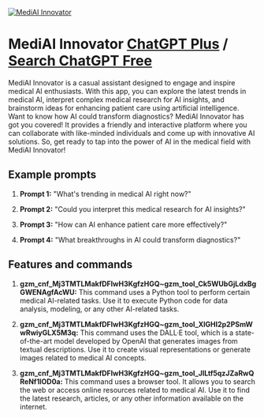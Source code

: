 
[![MediAI Innovator](https://files.oaiusercontent.com/file-bCGkFdgce3KT7kCijwe7316N?se=2123-10-17T13%3A47%3A34Z&sp=r&sv=2021-08-06&sr=b&rscc=max-age%3D31536000%2C%20immutable&rscd=attachment%3B%20filename%3Df43b6a4a-09f8-4c78-b085-922aaf761509.png&sig=frwdCSjq2h/GvcOak6ezTa26YwNTnSD2I/8ky6mIHas%3D)](https://chat.openai.com/g/g-wQxoVnu4y-mediai-innovator)

# MediAI Innovator [ChatGPT Plus](https://chat.openai.com/g/g-wQxoVnu4y-mediai-innovator) / [Search ChatGPT Free](https://gptcall.net/index.html#/?search=MediAI%20Innovator)

MediAI Innovator is a casual assistant designed to engage and inspire medical AI enthusiasts. With this app, you can explore the latest trends in medical AI, interpret complex medical research for AI insights, and brainstorm ideas for enhancing patient care using artificial intelligence. Want to know how AI could transform diagnostics? MediAI Innovator has got you covered! It provides a friendly and interactive platform where you can collaborate with like-minded individuals and come up with innovative AI solutions. So, get ready to tap into the power of AI in the medical field with MediAI Innovator!

## Example prompts

1. **Prompt 1:** "What's trending in medical AI right now?"

2. **Prompt 2:** "Could you interpret this medical research for AI insights?"

3. **Prompt 3:** "How can AI enhance patient care more effectively?"

4. **Prompt 4:** "What breakthroughs in AI could transform diagnostics?"

## Features and commands

1. **gzm_cnf_Mj3TMTLMakfDFlwH3KgfzHGQ~gzm_tool_Ck5WUbGjLdxBgGWENAgfAcWU:** This command uses a Python tool to perform certain medical AI-related tasks. Use it to execute Python code for data analysis, modeling, or any other AI-related tasks.

2. **gzm_cnf_Mj3TMTLMakfDFlwH3KgfzHGQ~gzm_tool_XlGHI2p2PSmWwRwiyGLX5M3q:** This command uses the DALL·E tool, which is a state-of-the-art model developed by OpenAI that generates images from textual descriptions. Use it to create visual representations or generate images related to medical AI concepts.

3. **gzm_cnf_Mj3TMTLMakfDFlwH3KgfzHGQ~gzm_tool_JlLtf5qzJZaRwQReNf1lOD0a:** This command uses a browser tool. It allows you to search the web or access online resources related to medical AI. Use it to find the latest research, articles, or any other information available on the internet.


